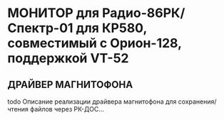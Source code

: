 #  МОНИТОР для Радио-86РК/Спектр-01 для КР580, совместимый с Орион-128, поддержкой VT-52

## ДРАЙВЕР МАГНИТОФОНА

todo Описание реализации драйвера магнитофона для сохранения/чтения файлов через РК-ДОС...
